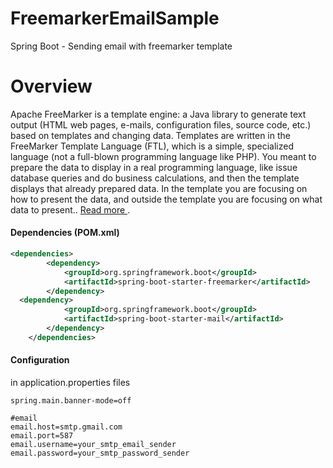 # FreemarkerEmailSample
Spring Boot - Sending email with freemarker template

# Overview
Apache FreeMarker is a template engine: a Java library to generate text output (HTML web pages, e-mails, configuration files, source code, etc.) based on templates and changing data. Templates are written in the FreeMarker Template Language (FTL), which is a simple, specialized language (not a full-blown programming language like PHP). You meant to prepare the data to display in a real programming language, like issue database queries and do business calculations, and then the template displays that already prepared data. In the template you are focusing on how to present the data, and outside the template you are focusing on what data to present.. [ Read more ](http://freemarker.org/).


####	Dependencies (POM.xml)

```xml
<dependencies>
		<dependency>
			<groupId>org.springframework.boot</groupId>
			<artifactId>spring-boot-starter-freemarker</artifactId>
		</dependency>
  <dependency>
            <groupId>org.springframework.boot</groupId>
            <artifactId>spring-boot-starter-mail</artifactId>            
        </dependency>
	</dependencies>
```
####	Configuration
in application.properties files

```
spring.main.banner-mode=off

#email
email.host=smtp.gmail.com
email.port=587
email.username=your_smtp_email_sender
email.password=your_smtp_password_sender
```
